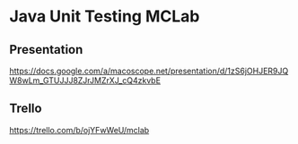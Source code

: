 # Java Unit Testing MCLab
## Presentation
https://docs.google.com/a/macoscope.net/presentation/d/1zS6jOHJER9JQW8wLm_GTUJJJ8ZJrJMZrXJ_cQ4zkvbE
## Trello
https://trello.com/b/ojYFwWeU/mclab



